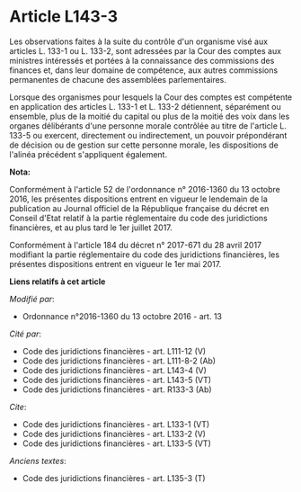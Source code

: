 # Article L143-3

Les observations faites à la suite du contrôle d'un organisme visé aux articles L. 133-1 ou L. 133-2, sont adressées par la
Cour des comptes aux ministres intéressés et portées à la connaissance des commissions des finances et, dans leur domaine de
compétence, aux autres commissions permanentes de chacune des assemblées parlementaires. 

Lorsque des organismes pour lesquels la Cour des comptes est compétente en application des articles L. 133-1 et L. 133-2
détiennent, séparément ou ensemble, plus de la moitié du capital ou plus de la moitié des voix dans les organes délibérants
d'une personne morale contrôlée au titre de l'article L. 133-5 ou exercent, directement ou indirectement, un pouvoir
prépondérant de décision ou de gestion sur cette personne morale, les dispositions de l'alinéa précédent s'appliquent
également.

**Nota:**

Conformément à l'article 52 de l'ordonnance n° 2016-1360 du 13 octobre 2016, les présentes dispositions entrent en vigueur le
lendemain de la publication au Journal officiel de la République française du décret en Conseil d'Etat relatif à la partie
réglementaire du code des juridictions financières, et au plus tard le 1er juillet 2017.

Conformément à l'article 184 du décret n° 2017-671 du 28 avril 2017 modifiant la partie réglementaire du code des
juridictions financières, les présentes dispositions entrent en vigueur le 1er mai 2017.

**Liens relatifs à cet article**

_Modifié par_:

  - Ordonnance n°2016-1360 du 13 octobre 2016 - art. 13

_Cité par_:

  - Code des juridictions financières - art. L111-12 (V)
  - Code des juridictions financières - art. L111-8-2 (Ab)
  - Code des juridictions financières - art. L143-4 (V)
  - Code des juridictions financières - art. L143-5 (VT)
  - Code des juridictions financières - art. R133-3 (Ab)

_Cite_:

  - Code des juridictions financières - art. L133-1 (VT)
  - Code des juridictions financières - art. L133-2 (V)
  - Code des juridictions financières - art. L133-5 (VT)

_Anciens textes_:

  - Code des juridictions financières - art. L135-3 (T)
